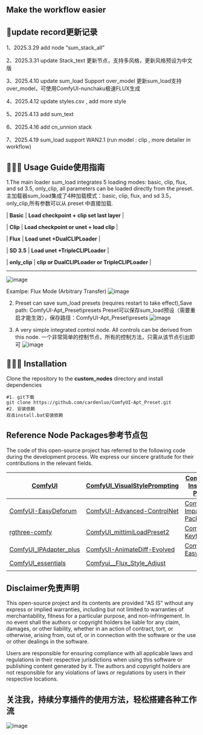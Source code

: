 
## **Make the workflow easier**

## 👨update record更新记录

1、2025.3.29  add node “sum_stack_all”  

2、2025.3.31  update Stack_text 更新节点，支持多风格，更新风格预设为中文版

3、2025.4.10  update sum_load Support over_model  更新sum_load支持over_model，可使用ComfyUI-nunchaku极速FLUX生成

4、2025.4.12 update styles.csv , add more style

5、2025.4.13  add sum_text

6、2025.4.16  add cn_unnion stack

7、2025.4.19  sum_load support WAN2.1 (run model : clip , more detailer in workflow) 

## 👨🏻‍🎨 Usage Guide使用指南
1.The main loader sum\_load integrates 5 loading modes: basic, clip, flux, and sd 3.5, only_clip, all parameters can be loaded directly from the preset.
主加载器sum\_load集成了4种加载模式：basic, clip, flux, and sd 3.5，only_clip,所有参数可以从 preset 中直接加载.

| **Basic**     | **Load checkpoint + clip set last layer**  |

| **Clip**      | **Load checkpoint or unet + load clip**    |

| **Flux**      | **Load unet +DualCLIPLoader**   |

| **SD 3.5**    | **Load unet +TripleCLIPLoader** |

| **only_clip** | **clip or DualCLIPLoader or TripleCLIPLoader** |

****

![image](https://github.com/user-attachments/assets/73d64eb6-fc41-44e7-9766-dce8f9ab74e6)



Examlpe: Flux Mode (Arbitrary Transfer)
![image](https://github.com/user-attachments/assets/15099be1-25d7-42d7-876d-948ef54f99cc)



2. Preset can save sum_load presets (requires restart to take effect),Save path: ComfyUI-Apt_Preset\presets
   Preset可以保存sum_load预设（需要重启才能生效），保存路径：ComfyUI-Apt_Preset\presets
![image](https://github.com/user-attachments/assets/9c68e1d5-a5ee-454b-b343-f94f9e6d47eb)




3. A very simple integrated control node. All controls can be derived from this node.
   一个非常简单的控制节点，所有的控制方法，只需从该节点引出即可
![image](https://github.com/user-attachments/assets/6448859c-f968-4dc1-b6aa-17e6d416f416)


## 👨🏻‍🔧 Installation

Clone the repository to the **custom_nodes** directory and install dependencies
```
#1. git下载
git clone https://github.com/cardenluo/ComfyUI-Apt_Preset.git
#2. 安装依赖
双击install.bat安装依赖
```
## Reference Node Packages参考节点包

The code of this open-source project has referred to the following code during the development process. We express our sincere gratitude for their contributions in the relevant fields.

| [ComfyUI](https://github.com/comfyanonymous/ComfyUI)                          | [ComfyUI\_VisualStylePrompting](https://github.com/ExponentialML/ComfyUI_VisualStylePrompting) | [ComfyUI-Inspire-Pack](https://github.com/ltdrdata/ComfyUI-Inspire-Pack) |
| ----------------------------------------------------------------------------- | ---------------------------------------------------------------------------------------------- | ------------------------------------------------------------------------ |
| [ComfyUI-EasyDeforum](https://github.com/Chan-0312/ComfyUI-EasyDeforum)   | [ComfyUI-Advanced-ControlNet](https://github.com/Kosinkadink/ComfyUI-Advanced-ControlNet)  | [ComfyUI-Impact-Pack](https://github.com/ltdrdata/ComfyUI-Impact-Pack)   |
| [rgthree-comfy](https://github.com/rgthree/rgthree-comfy)                     | [ComfyUI\_mittimiLoadPreset2](https://github.com/mittimi/ComfyUI_mittimiLoadPreset2)       | [ComfyUI-Keyframed](https://github.com/dmarx/ComfyUI-Keyframed)      |
| [ComfyUI_IPAdapter_plus](https://github.com/cubiq/ComfyUI_IPAdapter_plus) | [ComfyUI-AnimateDiff-Evolved](https://github.com/Kosinkadink/ComfyUI-AnimateDiff-Evolved)      | [ComfyUI-Easy-Use](https://github.com/yolain/ComfyUI-Easy-Use)           |
| [ComfyUI_essentials](https://github.com/cubiq/ComfyUI_essentials)         | [Comfyui__Flux_Style_Adjust](https://github.com/yichengup/Comfyui_Flux_Style_Adjust)           |                                                                          |
|                                                                               |                                                                                                |                                                                          |


## Disclaimer免责声明

This open-source project and its contents are provided "AS IS" without any express or implied warranties, including but not limited to warranties of merchantability, fitness for a particular purpose, and non-infringement. In no event shall the authors or copyright holders be liable for any claim, damages, or other liability, whether in an action of contract, tort, or otherwise, arising from, out of, or in connection with the software or the use or other dealings in the software.

Users are responsible for ensuring compliance with all applicable laws and regulations in their respective jurisdictions when using this software or publishing content generated by it. The authors and copyright holders are not responsible for any violations of laws or regulations by users in their respective locations.

## 关注我，持续分享插件的使用方法，轻松搭建各种工作流

![image](https://github.com/user-attachments/assets/d1f53fe7-4a31-49e4-b8bb-fb5e71e5cf5f)




